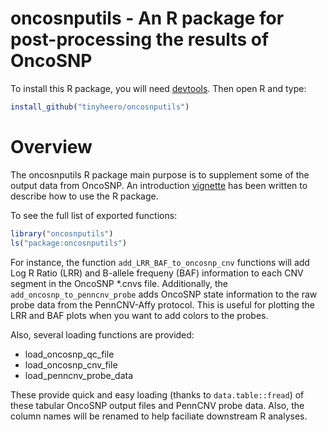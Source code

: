 # oncosnputils - An R package for post-processing the results of OncoSNP

To install this R package, you will need [devtools](http://cran.r-project.org/web/packages/devtools/index.html). Then open R and type:

```r
install_github("tinyheero/oncosnputils")
```

# Overview

The oncosnputils R package main purpose is to supplement some of the output data from OncoSNP. An introduction [vignette](http://htmlpreview.github.io/?https://github.com/tinyheero/oncosnputils/blob/master/vignettes/introduction.html) has been written to describe how to use the R package. 

To see the full list of exported functions:

```r
library("oncosnputils")
ls("package:oncosnputils")
```

For instance, the function `add_LRR_BAF_to_oncosnp_cnv` functions will add Log R Ratio (LRR) and B-allele frequeny (BAF) information to each CNV segment in the OncoSNP \*.cnvs file. Additionally, the `add_oncosnp_to_penncnv_probe` adds OncoSNP state information to the raw probe data from the PennCNV-Affy protocol. This is useful for plotting the LRR and BAF plots when you want to add colors to the probes.

Also, several loading functions are provided:

* load_oncosnp_qc_file
* load_oncosnp_cnv_file
* load_penncnv_probe_data

These provide quick and easy loading (thanks to `data.table::fread`) of these tabular OncoSNP output files and PennCNV probe data. Also, the column names will be renamed to help faciliate downstream R analyses.

